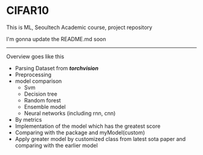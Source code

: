 # CIFAR10
This is ML, Seoultech Academic course, project repository

I'm gonna update the README.md soon

<hr>

Overview goes like this

* Parsing Dataset from **_torchvision_**
* Preprocessing
* model comparison
  * Svm
  * Decision tree
  * Random forest
  * Ensemble model
  * Neural networks (including rnn, cnn)
* By metrics
* Implementation of the model which has the greatest score
* Comparing with the package and myModel(custom)
* Apply greater model by customized class from latest sota paper and comparing with the earlier model
